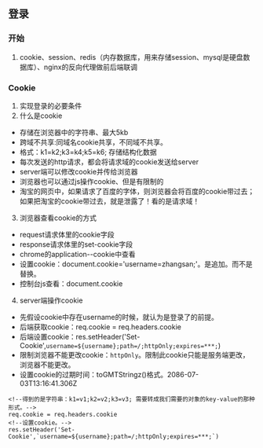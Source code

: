 ## 登录

### 开始

1. cookie、session、redis（内存数据库，用来存储session、mysql是硬盘数据库）、nginx的反向代理做前后端联调

### Cookie

1. 实现登录的必要条件
2. 什么是cookie
  + 存储在浏览器中的字符串、最大5kb
  + 跨域不共享:同域名cookie共享，不同域不共享。
  + 格式：k1=k2;k3=k4;k5=k6; 存储结构化数据
  + 每次发送的http请求，都会将请求域的cookie发送给server
  + server端可以修改cookie并传给浏览器
  + 浏览器也可以通过js操作cookie、但是有限制的
  + 淘宝的网页中，如果请求了百度的字体，则浏览器会将百度的cookie带过去；如果把淘宝的cookie带过去，就是泄露了！看的是请求域！
  
3. 浏览器查看cookie的方式
  + request请求体里的cookie字段
  + response请求体里的set-cookie字段
  + chrome的application--cookie中查看
  + 设置cookie：document.cookie='username=zhangsan;'。是追加。而不是替换。
  + 控制台js查看：document.cookie
  
4. server端操作cookie
  + 先假设cookie中存在username的时候，就认为是登录了的前提。
  + 后端获取cookie：req.cookie = req.headers.cookie
  + 后端设置cookie：res.setHeader('Set-Cookie',`username=${username};path=/;httpOnly;expires=***;`)
  + 限制浏览器不能更改cookie：`httpOnly`。限制此cookie只能是服务端更改，浏览器不能更改。
  + 设置cookie的过期时间：toGMTStringz()格式。2086-07-03T13:16:41.306Z
  
```
<!--得到的是字符串：k1=v1;k2=v2;k3=v3; 需要转成我们需要的对象的key-value的那种形式。-->
req.cookie = req.headers.cookie
<!--设置cookie。-->
res.setHeader('Set-Cookie',`username=${username};path=/;httpOnly;expires=***;`)
```
  
